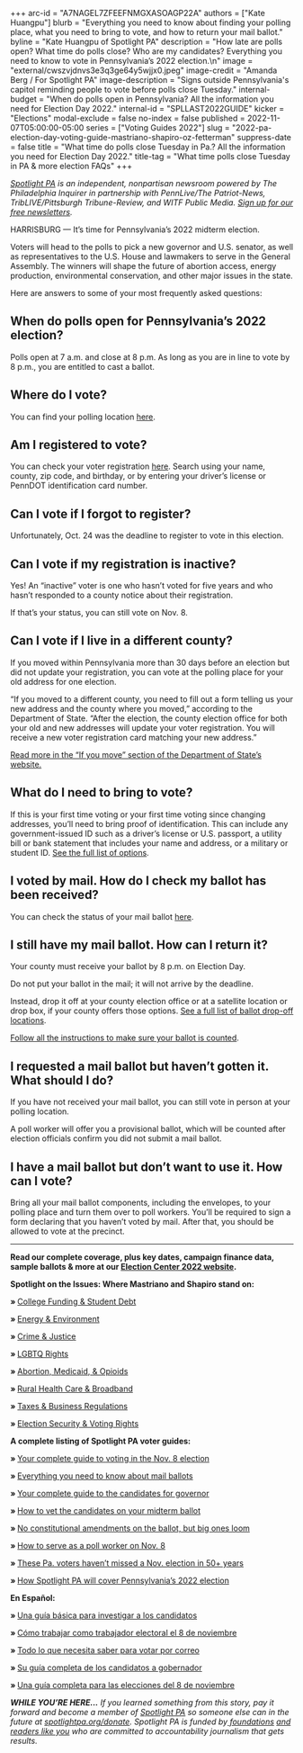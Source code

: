 +++
arc-id = "A7NAGEL7ZFEEFNMGXASOAGP22A"
authors = ["Kate Huangpu"]
blurb = "Everything you need to know about finding your polling place, what you need to bring to vote, and how to return your mail ballot."
byline = "Kate Huangpu of Spotlight PA"
description = "How late are polls open? What time do polls close? Who are my candidates? Everything you need to know to vote in Pennsylvania’s 2022 election.\n"
image = "external/cwszvjdnvs3e3q3ge64y5wjjx0.jpeg"
image-credit = "Amanda Berg / For Spotlight PA"
image-description = "Signs outside Pennsylvania's capitol reminding people to vote before polls close Tuesday."
internal-budget = "When do polls open in Pennsylvania? All the information you need for Election Day 2022."
internal-id = "SPLLAST2022GUIDE"
kicker = "Elections"
modal-exclude = false
no-index = false
published = 2022-11-07T05:00:00-05:00
series = ["Voting Guides 2022"]
slug = "2022-pa-election-day-voting-guide-mastriano-shapiro-oz-fetterman"
suppress-date = false
title = "What time do polls close Tuesday in Pa.? All the information you need for Election Day 2022."
title-tag = "What time polls close Tuesday in PA & more election FAQs"
+++

<a href="https://www.spotlightpa.org/"><i>Spotlight PA</i></a><i> is an independent, nonpartisan newsroom powered by The Philadelphia Inquirer in partnership with PennLive/The Patriot-News, TribLIVE/Pittsburgh Tribune-Review, and WITF Public Media. </i><a href="https://www.spotlightpa.org/newsletters"><i>Sign up for our free newsletters</i></a><i>.</i>

HARRISBURG — It’s time for Pennsylvania’s 2022 midterm election.

Voters will head to the polls to pick a new governor and U.S. senator, as well as representatives to the U.S. House and lawmakers to serve in the General Assembly. The winners will shape the future of abortion access, energy production, environmental conservation, and other major issues in the state.

Here are answers to some of your most frequently asked questions:

<script src="https://www.spotlightpa.org/embed.js" async></script><div data-spl-embed-version="1" data-spl-src="https://www.spotlightpa.org/embeds/donate/?eyebrow_text=SUPPORT%20SPOTLIGHT%20PA&cta_text=YES%2C%20I%20WANT%20TO%20CONTRIBUTE&teaser_text=The%20future%20of%20Spotlight%20PA%20depends%20on%20your%20support.%20Make%20a%20tax-deductible%20gift%20now%20to%20ensure%20this%20vital%20journalism%20can%20continue%20in%202023.%20As%20a%20special%20bonus%2C%20%3Cb%3Eall%20gifts%20will%20be%20DOUBLED."></div>


## When do polls open for Pennsylvania’s 2022 election?

Polls open at 7 a.m. and close at 8 p.m. As long as you are in line to vote by 8 p.m., you are entitled to cast a ballot.

## Where do I vote?

You can find your polling location <a href="https://www.pavoterservices.pa.gov/Pages/PollingPlaceInfo.aspx">here</a>.

## Am I registered to vote?

You can check your voter registration <a href="https://www.pavoterservices.pa.gov/pages/voterregistrationstatus.aspx">here</a>. Search using your name, county, zip code, and birthday, or by entering your driver’s license or PennDOT identification card number.

## Can I vote if I forgot to register?

Unfortunately, Oct. 24 was the deadline to register to vote in this election.

## Can I vote if my registration is inactive?

Yes! An “inactive” voter is one who hasn’t voted for five years and who hasn’t responded to a county notice about their registration.

If that’s your status, you can still vote on Nov. 8.

## Can I vote if I live in a different county?

If you moved within Pennsylvania more than 30 days before an election but did not update your registration, you can vote at the polling place for your old address for one election.

“If you moved to a different county, you need to fill out a form telling us your new address and the county where you moved,” according to the Department of State. “After the election, the county election office for both your old and new addresses will update your voter registration. You will receive a new voter registration card matching your new address.”

<a href="https://www.vote.pa.gov/Register-to-Vote/Pages/Update-Your-Registration.aspx" target="_blank">Read more in the “If you move” section of the Department of State’s website. </a>

## What do I need to bring to vote?

If this is your first time voting or your first time voting since changing addresses, you’ll need to bring proof of identification. This can include any government-issued ID such as a driver’s license or U.S. passport, a utility bill or bank statement that includes your name and address, or a military or student ID. <a href="https://www.vote.pa.gov/Register-to-Vote/Pages/Voter-ID-for-First-Time-Voters.aspx">See the full list of options</a>.

## I voted by mail. How do I check my ballot has been received?

You can check the status of your mail ballot <a href="http://vote.pa.gov/MailBallotStatus">here</a>.

## I still have my mail ballot. How can I return it?

Your county must receive your ballot by 8 p.m. on Election Day.

Do not put your ballot in the mail; it will not arrive by the deadline.

Instead, drop it off at your county election office or at a satellite location or drop box, if your county offers those options. <a href="https://www.vote.pa.gov/Voting-in-PA/pages/return-ballot.aspx">See a full list of ballot drop-off locations</a>.

<a href="https://www.spotlightpa.org/news/2022/09/pa-election-2022-mail-voting-ballot-how-to-request-fill-out-return/">Follow all the instructions to make sure your ballot is counted</a>.

## I requested a mail ballot but haven’t gotten it. What should I do?

If you have not received your mail ballot, you can still vote in person at your polling location.

A poll worker will offer you a provisional ballot, which will be counted after election officials confirm you did not submit a mail ballot.

## I have a mail ballot but don’t want to use it. How can I vote?

Bring all your mail ballot components, including the envelopes, to your polling place and turn them over to poll workers. You’ll be required to sign a form declaring that you haven’t voted by mail. After that, you should be allowed to vote at the precinct.

<hr>

<b>Read our complete coverage, plus key dates, campaign finance data, sample ballots &amp; more at our </b><a href="http://spotlightpa.org/elections"><b>Election Center 2022 website</b></a><b>.</b>

<b>Spotlight on the Issues: Where Mastriano and Shapiro stand on:</b>

<b>» </b><a href="https://www.spotlightpa.org/news/2022/10/pa-election-2022-shapiro-mastriano-governor-higher-education-explainer/">College Funding &amp; Student Debt</a>

<b>» </b><a href="https://www.spotlightpa.org/news/2022/10/pa-election-2022-mastriano-shapiro-environment-rggi-fracking/">Energy &amp; Environment</a>

<b>» </b><a href="https://www.spotlightpa.org/news/2022/09/pa-election-2022-mastriano-shapiro-governor-race-crime-prison-bail-reform/">Crime &amp; Justice</a>

<b>» </b><a href="https://www.spotlightpa.org/news/2022/09/pa-election-2022-mastriano-shapiro-governor-race-lgbtq-rights-issues/">LGBTQ Rights</a>

<b>» </b><a href="https://www.spotlightpa.org/news/2022/10/pa-election-2022-mastriano-shapiro-opioid-medicaid-abortion-health-issues/">Abortion, Medicaid, &amp; Opioids</a>

<b>» </b><a href="https://www.spotlightpa.org/news/2022/10/pa-election-2022-mastriano-shapiro-broadband-rural-farms-health-care/">Rural Health Care &amp; Broadband</a>

<b>» </b><a href="https://www.spotlightpa.org/news/2022/10/pa-election-2022-governor-mastriano-shapiro-inflation-gas-tax/">Taxes &amp; Business Regulations</a>

<b>» </b><a href="https://www.spotlightpa.org/news/2022/10/pa-election-2022-mastriano-shapiro-fraud-mail-voting-security/">E</a><a href="https://www.spotlightpa.org/news/2022/10/pa-election-2022-mastriano-shapiro-fraud-mail-voting-security/">lection Security &amp; Voting Rights</a>

<b>A complete listing of Spotlight PA voter guides:</b>

<b>» </b><a href="https://www.spotlightpa.org/news/2022/10/pa-election-day-2022-november-polling-place-mail-ballots/">Your complete guide to</a><a href="https://www.spotlightpa.org/news/2022/10/pa-election-day-2022-november-polling-place-mail-ballots/"> </a><a href="https://www.spotlightpa.org/news/2022/10/pa-election-day-2022-november-polling-place-mail-ballots/">voting in the</a><a href="https://www.spotlightpa.org/news/2022/10/pa-election-day-2022-november-polling-place-mail-ballots/"> Nov. 8 election</a>

<b>» </b><a href="https://www.spotlightpa.org/news/2022/09/pa-election-2022-mail-voting-ballot-how-to-request-fill-out-return/">Everything you need to know about mail ballot</a><a href="https://www.spotlightpa.org/news/2022/09/pa-election-2022-mail-voting-ballot-how-to-request-fill-out-return/">s</a>

<b>» </b><a href="https://www.spotlightpa.org/news/2022/09/pa-election-2022-mastriano-shapiro-governor-race-complete-guide/">Your complete guide to the candidates for governor</a>

<b>» </b><a href="https://www.spotlightpa.org/news/2022/09/pa-election-2022-mastriano-shapiro-fetterman-oz-candidates-vetting-guide/">How to vet the candidates on your midterm ballot</a>

<b>» </b><a href="https://www.spotlightpa.org/news/2022/09/pa-election-2022-constitutional-amendments-abortion-voter-id/">No constitutional amendments on the ballot, but big ones loom</a>

<b>» </b><a href="https://www.spotlightpa.org/news/2022/09/pa-election-2022-poll-worker-guide-how-to-explainer/">How to serve as a poll worker on Nov. 8</a>

<b>» </b><a href="https://www.spotlightpa.org/news/2022/09/pa-election-voters-hall-of-fame-interview/">These Pa. voters haven’t missed a Nov. election in 50+ years</a>

<b>» </b><a href="https://www.spotlightpa.org/news/2022/09/pa-election-2022-mastriano-shapiro-governor-our-coverage-explainer/">How Spotlight PA will cover Pennsylvania’s 2022 election</a>

<b>En Español:</b>

<b>» </b><a href="https://www.spotlightpa.org/news/2022/10/pa-eleccion-2022-mastriano-shapiro-fetterman-oz-candidatos-investigacion-guia/">Una guía básica para investigar a los candidatos</a>

<b>» </b><a href="https://www.spotlightpa.org/news/2022/09/pa-eleccion-2022-trabajador-electoral-completa-guia/">Cómo trabajar como trabajador electoral el 8 de noviembre</a>

<b>» </b><a href="https://www.spotlightpa.org/news/2022/09/pa-eleccion-2022-votacion-por-correo-boleta-como-solicitar-llenar-devolver/">Todo lo que necesita saber para votar por correo</a>

<b>» </b><a href="https://www.spotlightpa.org/news/2022/09/pa-elecci%C3%B3n-2022-mastriano-shapiro-gobernador-candidatura-completa-gu%C3%ADa/">Su guía completa de los candidatos a gobernador</a>

<b>» </b><a href="https://www.spotlightpa.org/news/2022/10/pa-eleccion-2022-papeletas-por-correo-lugar-de-votacion-guia/">Una guía completa para las elecciones del 8 de noviembre</a>

<i><b>WHILE YOU’RE HERE...</b></i><i> If you learned something from this story, pay it forward and become a member of </i><a href="https://www.spotlightpa.org/"><i>Spotlight PA</i></a><i> so someone else can in the future at </i><a href="http://spotlightpa.org/donate"><i>spotlightpa.org/donate</i></a><i>. Spotlight PA is funded by</i><a href="https://www.spotlightpa.org/support"><i> foundations</i></a><i> </i><a href="https://www.spotlightpa.org/support"><i>and readers like you</i></a><i> who are committed to accountability journalism that gets results.</i>
